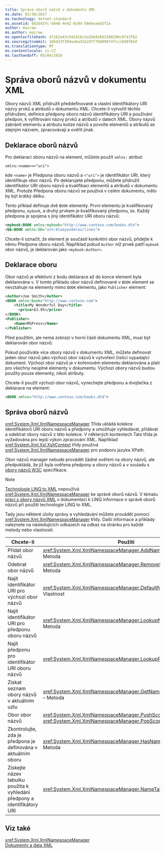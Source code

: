 ```yaml
---
title: Správa oborů názvů v dokumentu XML
ms.date: 03/30/2017
ms.technology: dotnet-standard
ms.assetid: 682643fc-b848-4e42-8c0d-50deeaeb5f2a
author: mairaw
ms.author: mairaw
ms.openlocfilehash: 47162a43c942416c5a2b842663288290c9f43f62
ms.sourcegitcommit: 3d5d33f384eeba41b2dff79d096f47ccc8d8f03d
ms.translationtype: MT
ms.contentlocale: cs-CZ
ms.lasthandoff: 05/04/2018
---
```

# <a name="managing-namespaces-in-an-xml-document"></a>Správa oborů názvů v dokumentu XML
Obory názvů XML přidružit předdefinované a vlastní identifikátory URI názvy prvků a atributů v dokumentu XML. Chcete-li vytvořit těchto přidružení, definice předpony oboru názvů identifikátory URI a používání předpon, k vyfiltrování názvy prvků a atributů v datech XML. Obory názvů zabránit elementu a atributu kolize názvů a povolte elementů a atributů se stejným názvem, zpracovávají a ověřit jinak.  
  
<a name="declare"></a>   
## <a name="declaring-namespaces"></a>Deklarace oborů názvů  
 Pro deklaraci oboru názvů na element, můžete použít `xmlns:` atribut:  
  
 `xmlns:<name>=<"uri">`  
  
 kde `<name>` je Předpona oboru názvů a `<"uri">` je identifikátor URI, který identifikuje obor názvů. Po deklarujete předponu, můžete přidružit identifikátor URI oboru názvů a kvalifikaci elementů a atributů v dokumentu XML. Protože Předpona oboru názvů se používá v celém dokumentu, mělo by být krátký délku.  
  
 Tento příklad definuje dvě `BOOK` elementy. První elementu je kvalifikovaný předponu, `mybook`, a druhý prvkem je kvalifikovaný předponu, `bb`. Každý předpona je spojena s jiný identifikátor URI oboru názvů:  
  
```xml  
<mybook:BOOK xmlns:mybook="http://www.contoso.com/books.dtd">  
<bb:BOOK xmlns:bb="urn:blueyonderairlines">  
```  
  
 Chcete-li označit, že element je součástí konkrétní obor názvů, přidejte k němu Předpona oboru názvů. Například pokud `Author` níž prvek patří `mybook` obor názvů, je deklarován jako `<mybook:Author>`.  
  
<a name="scope"></a>   
## <a name="declaration-scope"></a>Deklarace oboru  
 Obor názvů je efektivní z bodu deklarace až do konce element byla deklarována v. V tomto příkladu obor názvů definované v `BOOK` element se nevztahuje na elementy mimo `BOOK` elementu, jako `Publisher` element:  
  
```xml  
<Author>Joe Smith</Author>  
<BOOK xmlns:book="http://www.contoso.com">  
    <title>My Wonderful Day</title>  
      <price>$3.95</price>  
</BOOK>  
<Publisher>  
    <Name>MSPress</Name>  
</Publisher>  
```  
  
 Před použitím, ale nemá zobrazí v horní části dokumentu XML, musí být deklarován obor názvů.  
  
 Pokud používáte více obory názvů v dokumentu XML, můžete definovat jeden obor názvů jako výchozí obor názvů k vytvoření čisticí vypadající dokument. Výchozí obor názvů je v kořenovém elementu deklarována a platí pro všechny neúplné elementy v dokumentu. Výchozí obory názvů budou použity pouze elementy, nikoli atributy.  
  
 Chcete-li použít výchozí obor názvů, vynechejte předponu a dvojtečka z deklarace na element:  
  
```xml  
<BOOK xmlns="http://www.contoso.com/books.dtd">  
```  
  
## <a name="managing-namespaces"></a>Správa oborů názvů  
 <xref:System.Xml.XmlNamespaceManager> Třída ukládá kolekce identifikátorů URI oboru názvů a předpony a umožňuje vyhledávat, přidávat a odebírat obory názvů z této kolekce. V některých kontextech Tato třída je vyžadována pro lepší výkon zpracování XML. Například <xref:System.Xml.Xsl.XsltContext> třídy používá <xref:System.Xml.XmlNamespaceManager> pro podporu jazyka XPath.  
  
 Obor názvů manager nebude provádět žádné ověření na obory názvů, ale předpokládá, že již byla ověřena předpony a obory názvů a v souladu s [obory názvů W3C](https://www.w3.org/TR/REC-xml-names/) specifikace.  
  
> [!NOTE]
>  [Technologie LINQ to XML](https://msdn.microsoft.com/library/f0fe21e9-ee43-4a55-b91a-0800e5782c13) nepoužívá <xref:System.Xml.XmlNamespaceManager> ke správě oborů názvů. V tématu [práci s obory názvů XML](https://msdn.microsoft.com/library/e3003209-3234-45be-a832-47feb7927430) v dokumentaci k LINQ informace o správě oborů názvů při použití technologie LINQ to XML.  
  
 Tady jsou některé úlohy správy a vyhledávání můžete provádět pomocí <xref:System.Xml.XmlNamespaceManager> třídy. Další informace a příklady naleznete na následujících odkazech na odkaz na stránku pro každé metody nebo vlastnosti.  
  
|Chcete-li|Použití|  
|--------|---------|  
|Přidat obor názvů|<xref:System.Xml.XmlNamespaceManager.AddNamespace%2A> – Metoda|  
|Odebrat obor názvů|<xref:System.Xml.XmlNamespaceManager.RemoveNamespace%2A> – Metoda|  
|Najít identifikátor URI pro výchozí obor názvů|<xref:System.Xml.XmlNamespaceManager.DefaultNamespace%2A> Vlastnost|  
|Najít identifikátor URI pro předponu oboru názvů|<xref:System.Xml.XmlNamespaceManager.LookupNamespace%2A> – Metoda|  
|Najít předponu pro identifikátor URI oboru názvů|<xref:System.Xml.XmlNamespaceManager.LookupPrefix%2A> – Metoda|  
|Získat seznam obory názvů v aktuálním uzlu|<xref:System.Xml.XmlNamespaceManager.GetNamespacesInScope%2A> – Metoda|  
|Obor obor názvů|<xref:System.Xml.XmlNamespaceManager.PushScope%2A> a <xref:System.Xml.XmlNamespaceManager.PopScope%2A> metody|  
|Zkontrolujte, zda je předpona je definována v aktuálním oboru|<xref:System.Xml.XmlNamespaceManager.HasNamespace%2A> – Metoda|  
|Získejte název tabulku použita k vyhledání předpony a identifikátory URI|<xref:System.Xml.XmlNamespaceManager.NameTable%2A> Vlastnost|  
  
## <a name="see-also"></a>Viz také  
 <xref:System.Xml.XmlNamespaceManager>  
 [Dokumenty a data XML](../../../../docs/standard/data/xml/index.md)
